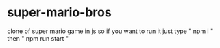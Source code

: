 # super-mario-bros
clone of super mario game in js 
so if you want to run it just type " npm i " then " npm run start "
